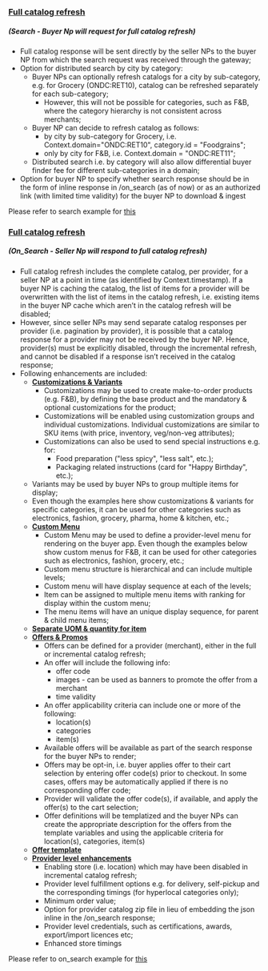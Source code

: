 ### <ins>Full catalog refresh</ins> <h5>(Search - Buyer Np will request for full catalog refresh)</h5>

- Full catalog response will be sent directly by the seller NPs to the buyer NP from which the search request was received through the gateway;
- Option for distributed search by city by category:
  - Buyer NPs can optionally refresh catalogs for a city by sub-category, e.g. for Grocery (ONDC:RET10), catalog can be refreshed separately for each sub-category;
    - However, this will not be possible for categories, such as F&B, where the category hierarchy is not consistent across merchants;
  - Buyer NP can decide to refresh catalog as follows:
    - by city by sub-category for Grocery, i.e. Context.domain="ONDC:RET10", category.id = "Foodgrains";
    - only by city for F&B, i.e. Context.domain = "ONDC:RET11";
  - Distributed search i.e. by category will also allow differential buyer finder fee for different sub-categories in a domain;
- Option for buyer NP to specify whether search response should be in the form of inline response in /on_search (as of now) or as an authorized link (with limited time validity) for the buyer NP to download & ingest

Please refer to search example for [this](https://github.com/ONDC-Official/ONDC-RET-Specifications/blob/draft-1.x/api/components/Examples/B2C-Exports/search/search_by_city.yaml)

### <ins>Full catalog refresh</ins> <h5>(On_Search - Seller Np will respond to full catalog refresh)</h5>

- Full catalog refresh includes the complete catalog, per provider, for a seller NP at a point in time (as identified by Context.timestamp). If a buyer NP is caching the catalog, the list of items for a provider will be overwritten with the list of items in the catalog refresh, i.e. existing items in the buyer NP cache which aren’t in the catalog refresh will be disabled;
- However, since seller NPs may send separate catalog responses per provider (i.e. pagination by provider), it is possible that a catalog response for a provider may not be received by the buyer NP. Hence, provider(s) must be explicitly disabled, through the incremental refresh, and cannot be disabled if a response isn’t received in the catalog response;
- Following enhancements are included:
  - <ins> **Customizations & Variants** </ins>
    - Customizations may be used to create make-to-order products (e.g. F&B), by defining the base product and the mandatory & optional customizations for the product;
    - Customizations will be enabled using customization groups and individual customizations. Individual customizations are similar to SKU items (with price, inventory, veg/non-veg attributes);
    - Customizations can also be used to send special instructions e.g. for:
      - Food preparation ("less spicy", "less salt", etc.);
      - Packaging related instructions (card for "Happy Birthday", etc.);
  - Variants may be used by buyer NPs to group multiple items for display;
  - Even though the examples here show customizations & variants for specific categories, it can be used for other categories such as electronics, fashion, grocery, pharma, home & kitchen, etc.;
  - <ins> **Custom Menu** </ins>
    - Custom Menu may be used to define a provider-level menu for rendering on the buyer app. Even though the examples below show custom menus for F&B, it can be used for other categories such as electronics, fashion, grocery, etc.;
    - Custom menu structure is hierarchical and can include multiple levels;
    - Custom menu will have display sequence at each of the levels;
    - Item can be assigned to multiple menu items with ranking for display within the custom menu;
    - The menu items will have an unique display sequence, for parent & child menu items;
  - <ins> **Separate UOM & quantity for item** </ins>
  - <ins> **Offers & Promos** </ins>
    - Offers can be defined for a provider (merchant), either in the full or incremental catalog refresh;
    - An offer will include the following info:
      - offer code
      - images - can be used as banners to promote the offer from a merchant
      - time validity
    - An offer applicability criteria can include one or more of the following:
      - location(s)
      - categories
      - item(s)
    - Available offers will be available as part of the search response for the buyer NPs to render;
    - Offers may be opt-in, i.e. buyer applies offer to their cart selection by entering offer code(s) prior to checkout. In some cases, offers may be automatically applied if there is no corresponding offer code;
    - Provider will validate the offer code(s), if available, and apply the offer(s) to the cart selection;
    - Offer definitions will be templatized and the buyer NPs can create the appropriate description for the offers from the template variables and using the applicable criteria for location(s), categories, item(s)
  - <ins> **Offer template** </ins>
  - <ins> **Provider level enhancements** </ins>
    - Enabling store (i.e. location) which may have been disabled in incremental catalog refresh;
    - Provider level fulfillment options e.g. for delivery, self-pickup and the corresponding timings (for hyperlocal categories only);
    - Minimum order value;
    - Option for provider catalog zip file in lieu of embedding the json inline in the /on_search response;
    - Provider level credentials, such as certifications, awards, export/import licences etc;
    - Enhanced store timings

Please refer to on_search example for [this](https://github.com/ONDC-Official/ONDC-RET-Specifications/blob/draft-1.x/api/components/Examples/B2C-Exports/on_search/on_search_Grocery.yaml)
